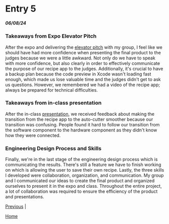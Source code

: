 # Entry 5
##### 06/08/24

### Takeaways from Expo Elevator Pitch

After the expo and delivering the [elevator pitch](https://docs.google.com/document/d/1q1kv5fxVlAfcq-0ERWnh0_SLryxskqKYo2vqAg-qa18/edit) with my group, I feel like we should have had more confidence when presenting the final product to the judges because we were a little awkward. Not only do we have to speak with more confidence, but also clearly in order to effectively communicate the purpose of our recipe app to the judges. Additionally, it's crucial to have a backup plan because the code preview in Xcode wasn't loading fast enough, which made us lose valuable time and the judges didn't get to ask us questions. However, we remembered we had a video of the recipe app; always be prepared for technical difficulties.

### Takeaways from in-class presentation

After the in-class [presentation](https://docs.google.com/presentation/d/1fzJTYPV8W36z7rmppDt6pjyQiK0mtnq6svw637Mek8o/edit#slide=id.p), we received feedback about making the transition from the recipe app to the auto-cutter smoother because our transition was confusing. People found it hard to follow our transition from the software component to the hardware component as they didn't know how they were connected.

### Engineering Design Process and Skills

Finally, we're in the last stage of the engineering design process which is communicating the results. There's still a feature we have to finish working on which is allowing the user to save their own recipe. Lastly, the three skills I developed were collaboration, organization, and communication. My group and I communicated our ideas to create the final product and organized ourselves to present it in the expo and class. Throughout the entire project, a lot of collaboration was required to ensure the efficiency of the product and presentations.


[Previous](entry04.md) |

[Home](../README.md)
